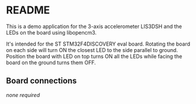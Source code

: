 # README

This is a demo application for the 3-axis accelerometer LIS3DSH and the LEDs on the board using libopencm3.

It's intended for the ST STM32F4DISCOVERY eval board. Rotating the board on each side will turn ON the closest LED to the side parallel to ground. Position the board with LED on top turns ON all the LEDs while facing the board on the ground turns them OFF.

## Board connections

*none required*
